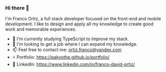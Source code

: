 ### Hi there 👋

I'm Franco Ortiz, a full stack developer focused on the front-end and mobile development. 
I like to design and apply all my knowledge to create good work and memorable experiences.

- 🔭 I'm currently studying TypeScript to improve my stack.
- 🌱 I'm looking to get a job where I can expand my knowledge.
- 📫 Feel free to contact me: ortiz.franco@yandex.com
- ⚡ Portfolio: https://pakvothe.github.io/portfolio/
- 💬 LinkedIn: https://www.linkedin.com/in/franco-david-ortiz/
